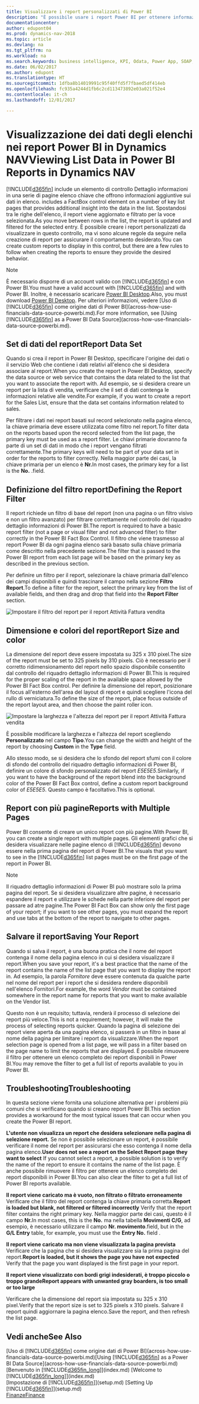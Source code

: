 ```yaml
---
title: Visualizzare i report personalizzati di Power BI
description: "È possibile usare i report Power BI per ottenere informazioni aggiuntive sui dati negli elenchi di Dynamics NAV."
documentationcenter: 
author: edupont04
ms.prod: dynamics-nav-2018
ms.topic: article
ms.devlang: na
ms.tgt_pltfrm: na
ms.workload: na
ms.search.keywords: business intelligence, KPI, Odata, Power App, SOAP, analysis
ms.date: 06/02/2017
ms.author: edupont
ms.translationtype: HT
ms.sourcegitcommit: 1dfba8b14019991c95f40ffd5f7fbaed5df414eb
ms.openlocfilehash: fc935a4244d1fb6c2cd113473892e03a021f52e4
ms.contentlocale: it-ch
ms.lasthandoff: 12/01/2017

---
```

# <a name="viewing-list-data-in-power-bi-reports-in-dynamics-nav"></a><span data-ttu-id="a716c-103">Visualizzazione dei dati degli elenchi nei report Power BI in Dynamics NAV</span><span class="sxs-lookup"><span data-stu-id="a716c-103">Viewing List Data in Power BI Reports in Dynamics NAV</span></span>
[!INCLUDE[d365fin](includes/d365fin_md.md)]<span data-ttu-id="a716c-104"> include un elemento di controllo Dettaglio informazioni in una serie di pagine elenco chiave che offrono informazioni aggiuntive sui dati in elenco.</span><span class="sxs-lookup"><span data-stu-id="a716c-104"> includes a FactBox control element on a number of key list pages that provides additional insight into the data in the list.</span></span> <span data-ttu-id="a716c-105">Spostandosi tra le righe dell'elenco, il report viene aggiornato e filtrato per la voce selezionata.</span><span class="sxs-lookup"><span data-stu-id="a716c-105">As you move between rows in the list, the report is updated and filtered for the selected entry.</span></span> <span data-ttu-id="a716c-106">È possibile creare i report personalizzati da visualizzare in questo controllo, ma vi sono alcune regole da seguire nella creazione di report per assicurare il comportamento desiderato.</span><span class="sxs-lookup"><span data-stu-id="a716c-106">You can create custom reports to display in this control, but there are a few rules to follow when creating the reports to ensure they provide the desired behavior.</span></span>  

> [!NOTE]  
>   <span data-ttu-id="a716c-107">È necessario disporre di un account valido con [!INCLUDE[d365fin](includes/d365fin_md.md)] e con Power BI.</span><span class="sxs-lookup"><span data-stu-id="a716c-107">You must have a valid account with [!INCLUDE[d365fin](includes/d365fin_md.md)] and with Power BI.</span></span> <span data-ttu-id="a716c-108">Inoltre, è necessario scaricare [Power BI Desktop](https://powerbi.microsoft.com/en-us/desktop/).</span><span class="sxs-lookup"><span data-stu-id="a716c-108">Also, you must download [Power BI Desktop](https://powerbi.microsoft.com/en-us/desktop/).</span></span> <span data-ttu-id="a716c-109">Per ulteriori informazioni, vedere [Uso di [!INCLUDE[d365fin](includes/d365fin_md.md)] come origine dati di Power BI](across-how-use-financials-data-source-powerbi.md).</span><span class="sxs-lookup"><span data-stu-id="a716c-109">For more information, see [Using [!INCLUDE[d365fin](includes/d365fin_md.md)] as a Power BI Data Source](across-how-use-financials-data-source-powerbi.md).</span></span>  

## <a name="report-data-set"></a><span data-ttu-id="a716c-110">Set di dati del report</span><span class="sxs-lookup"><span data-stu-id="a716c-110">Report Data Set</span></span>
<span data-ttu-id="a716c-111">Quando si crea il report in Power BI Desktop, specificare l'origine dei dati o il servizio Web che contiene i dati relativi all'elenco che si desidera associare al report.</span><span class="sxs-lookup"><span data-stu-id="a716c-111">When you create the report in Power BI Desktop, specify the data source or web service that contains the data related to the list that you want to associate the report with.</span></span> <span data-ttu-id="a716c-112">Ad esempio, se si desidera creare un report per la lista di vendita, verificare che il set di dati contenga le informazioni relative alle vendite.</span><span class="sxs-lookup"><span data-stu-id="a716c-112">For example, if you want to create a report for the Sales List, ensure that the data set contains information related to sales.</span></span>  

<span data-ttu-id="a716c-113">Per filtrare i dati nei report basati sul record selezionato nella pagina elenco, la chiave primaria deve essere utilizzata come filtro nel report.</span><span class="sxs-lookup"><span data-stu-id="a716c-113">To filter data on the reports based upon the record selected from the list page, the primary key must be used as a report filter.</span></span> <span data-ttu-id="a716c-114">Le chiavi primarie dovranno fa parte di un set di dati in modo che i report vengano filtrati correttamente.</span><span class="sxs-lookup"><span data-stu-id="a716c-114">The primary keys will need to be part of your data set in order for the reports to filter correctly.</span></span> <span data-ttu-id="a716c-115">Nella maggior parte dei casi, la chiave primaria per un elenco è **Nr.**</span><span class="sxs-lookup"><span data-stu-id="a716c-115">In most cases, the primary key for a list is the **No.**</span></span> <span data-ttu-id="a716c-116">.</span><span class="sxs-lookup"><span data-stu-id="a716c-116">field.</span></span>  

## <a name="defining-the-report-filter"></a><span data-ttu-id="a716c-117">Definizione del filtro report</span><span class="sxs-lookup"><span data-stu-id="a716c-117">Defining the Report Filter</span></span>
<span data-ttu-id="a716c-118">Il report richiede un filtro di base del report (non una pagina o un filtro visivo e non un filtro avanzato) per filtrare correttamente nel controllo del riquadro dettaglio informazioni di Power BI.</span><span class="sxs-lookup"><span data-stu-id="a716c-118">The report is required to have a basic report filter (not a page or visual filter and not advanced filter) to filter correctly in the Power BI Fact Box Control.</span></span> <span data-ttu-id="a716c-119">Il filtro che viene trasmesso al report Power BI da ogni pagina elenco sarà basato sulla chiave primaria come descritto nella precedente sezione.</span><span class="sxs-lookup"><span data-stu-id="a716c-119">The filter that is passed to the Power BI report from each list page will be based on the primary key as described in the previous section.</span></span>  

<span data-ttu-id="a716c-120">Per definire un filtro per il report, selezionare la chiave primaria dall'elenco dei campi disponibili e quindi trascinare il campo nella sezione **Filtro Report**.</span><span class="sxs-lookup"><span data-stu-id="a716c-120">To define a filter for the report, select the primary key from the list of available fields, and then drag and drop that field into the **Report Filter** section.</span></span>  

![Impostare il filtro del report per il report Attività Fattura vendita](./media/across-how-use-powerbi-reports-factbox/financials-powerbi-report-filter.png)

## <a name="report-size-and-color"></a><span data-ttu-id="a716c-122">Dimensione e colori del report</span><span class="sxs-lookup"><span data-stu-id="a716c-122">Report Size and color</span></span>
<span data-ttu-id="a716c-123">La dimensione del report deve essere impostata su 325 x 310 pixel.</span><span class="sxs-lookup"><span data-stu-id="a716c-123">The size of the report must be set to 325 pixels by 310 pixels.</span></span> <span data-ttu-id="a716c-124">Ciò è necessario per il corretto ridimensionamento del report nello spazio disponibile consentito dal controllo del riquadro dettaglio informazioni di Power BI.</span><span class="sxs-lookup"><span data-stu-id="a716c-124">This is required for the proper scaling of the report in the available space allowed by the Power BI Fact Box control.</span></span> <span data-ttu-id="a716c-125">Per definire la dimensione del report, posizionare il focus all'esterno dell'area del layout di report e quindi scegliere l'icona del rullo di verniciatura.</span><span class="sxs-lookup"><span data-stu-id="a716c-125">To define the size of the report, place focus outside of the report layout area, and then choose the paint roller icon.</span></span>

![Impostare la larghezza e l'altezza del report per il report Attività Fattura vendita](./media/across-how-use-powerbi-reports-factbox/financials-powerbi-report-sizing.png)

<span data-ttu-id="a716c-127">È possibile modificare la larghezza e l'altezza del report scegliendo **Personalizzato** nel campo **Tipo**.</span><span class="sxs-lookup"><span data-stu-id="a716c-127">You can change the width and height of the report by choosing **Custom** in the **Type** field.</span></span>

<span data-ttu-id="a716c-128">Allo stesso modo, se si desidera che lo sfondo del report sfumi con il colore di sfondo del controllo del riquadro dettaglio informazioni di Power BI, definire un colore di sfondo personalizzato del report *E5E5E5*.</span><span class="sxs-lookup"><span data-stu-id="a716c-128">Similarly, if you want to have the background of the report blend into the background color of the Power BI Fact Box control, define a custom report background color of *E5E5E5*.</span></span> <span data-ttu-id="a716c-129">Questo campo è facoltativo.</span><span class="sxs-lookup"><span data-stu-id="a716c-129">This is optional.</span></span>  

## <a name="reports-with-multiple-pages"></a><span data-ttu-id="a716c-130">Report con più pagine</span><span class="sxs-lookup"><span data-stu-id="a716c-130">Reports with Multiple Pages</span></span>
<span data-ttu-id="a716c-131">Power BI consente di creare un unico report con più pagine.</span><span class="sxs-lookup"><span data-stu-id="a716c-131">With Power BI, you can create a single report with multiple pages.</span></span> <span data-ttu-id="a716c-132">Gli elementi grafici che si desidera visualizzare nelle pagine elenco di [!INCLUDE[d365fin](includes/d365fin_md.md)] devono essere nella prima pagina del report di Power BI.</span><span class="sxs-lookup"><span data-stu-id="a716c-132">The visuals that you want to see in the [!INCLUDE[d365fin](includes/d365fin_md.md)] list pages must be on the first page of the report in Power BI.</span></span>  

> [!NOTE]  
>  <span data-ttu-id="a716c-133">Il riquadro dettaglio informazioni di Power BI può mostrare solo la prima pagina del report. Se si desidera visualizzare altre pagine, è necessario espandere il report e utilizzare le schede nella parte inferiore del report per passare ad atre pagine.</span><span class="sxs-lookup"><span data-stu-id="a716c-133">The Power BI Fact Box can show only the first page of your report; if you want to see other pages, you must expand the report and use tabs at the bottom of the report to navigate to other pages.</span></span>  

## <a name="saving-your-report"></a><span data-ttu-id="a716c-134">Salvare il report</span><span class="sxs-lookup"><span data-stu-id="a716c-134">Saving Your Report</span></span>

<span data-ttu-id="a716c-135">Quando si salva il report, è una buona pratica che il nome del report contenga il nome della pagina elenco in cui si desidera visualizzare il report.</span><span class="sxs-lookup"><span data-stu-id="a716c-135">When you save your report, it's a best practice that the name of the report contains the name of the list page that you want to display the report in.</span></span> <span data-ttu-id="a716c-136">Ad esempio, la parola *Fornitore* deve essere contenuta da qualche parte nel nome del report per i report che si desidera rendere disponibili nell'elenco Fornitori.</span><span class="sxs-lookup"><span data-stu-id="a716c-136">For example, the word *Vendor* must be contained somewhere in the report name for reports that you want to make available on the Vendor list.</span></span>  

<span data-ttu-id="a716c-137">Questo non è un requisito; tuttavia, renderà il processo di selezione dei report più veloce.</span><span class="sxs-lookup"><span data-stu-id="a716c-137">This is not a requirement; however, it will make the process of selecting reports quicker.</span></span> <span data-ttu-id="a716c-138">Quando la pagina di selezione dei report viene aperta da una pagina elenco, si passerà in un filtro in base al nome della pagina per limitare i report da visualizzare.</span><span class="sxs-lookup"><span data-stu-id="a716c-138">When the report selection page is opened from a list page, we will pass in a filter based on the page name to limit the reports that are displayed.</span></span>  <span data-ttu-id="a716c-139">È possibile rimuovere il filtro per ottenere un elenco completo dei report disponibili in Power BI.</span><span class="sxs-lookup"><span data-stu-id="a716c-139">You may remove the filter to get a full list of reports available to you in Power BI.</span></span>  

## <a name="troubleshooting"></a><span data-ttu-id="a716c-140">Troubleshooting</span><span class="sxs-lookup"><span data-stu-id="a716c-140">Troubleshooting</span></span>
<span data-ttu-id="a716c-141">In questa sezione viene fornita una soluzione alternativa per i problemi più comuni che si verificano quando si creano report Power BI.</span><span class="sxs-lookup"><span data-stu-id="a716c-141">This section provides a workaround for the most typical issues that can occur when you create the Power BI report.</span></span>  

<span data-ttu-id="a716c-142">**L'utente non visualizza un report che desidera selezionare nella pagina di selezione report.** Se non è possibile selezionare un report, è possibile verificare il nome del report per assicurarsi che esso contenga il nome della pagina elenco.</span><span class="sxs-lookup"><span data-stu-id="a716c-142">**User does not see a report on the Select Report page they want to select** If you cannot select a report, a possible solution is to verify the name of the report to ensure it contains the name of the list page.</span></span> <span data-ttu-id="a716c-143">È anche possibile rimuovere il filtro per ottenere un elenco completo dei report disponibili in Power BI.</span><span class="sxs-lookup"><span data-stu-id="a716c-143">You can also clear the filter to get a full list of Power BI reports available.</span></span>  

<span data-ttu-id="a716c-144">**Il report viene caricato ma è vuoto, non filtrato o filtrato erroneamente** Verificare che il filtro del report contenga la chiave primaria corretta.</span><span class="sxs-lookup"><span data-stu-id="a716c-144">**Report is loaded but blank, not filtered or filtered incorrectly** Verify that the report filter contains the right primary key.</span></span> <span data-ttu-id="a716c-145">Nella maggior parte dei casi, questo è il campo **Nr.**</span><span class="sxs-lookup"><span data-stu-id="a716c-145">In most cases, this is the **No.**</span></span> <span data-ttu-id="a716c-146">ma nella tabella **Movimenti C/G**, ad esempio, è necessario utilizzare il campo **Nr. movimento**.</span><span class="sxs-lookup"><span data-stu-id="a716c-146">field, but in the **G/L Entry** table, for example, you must use the **Entry No.** field  .</span></span>

<span data-ttu-id="a716c-147">**Il report viene caricato ma non viene visualizzata la pagina prevista** Verificare che la pagina che si desidera visualizzare sia la prima pagina del report.</span><span class="sxs-lookup"><span data-stu-id="a716c-147">**Report is loaded, but it shows the page you have not expected** Verify that the page you want displayed is the first page in your report.</span></span>  

<span data-ttu-id="a716c-148">**Il report viene visualizzato con bordi grigi indesiderati, è troppo piccolo o troppo grande**</span><span class="sxs-lookup"><span data-stu-id="a716c-148">**Report appears with unwanted gray boarders, is too small or too large**</span></span>

<span data-ttu-id="a716c-149">Verificare che la dimensione del report sia impostata su 325 x 310 pixel.</span><span class="sxs-lookup"><span data-stu-id="a716c-149">Verify that the report size is set to 325 pixels x 310 pixels.</span></span> <span data-ttu-id="a716c-150">Salvare il report quindi aggiornare la pagina elenco.</span><span class="sxs-lookup"><span data-stu-id="a716c-150">Save the report, and then refresh the list page.</span></span>  

## <a name="see-also"></a><span data-ttu-id="a716c-151">Vedi anche</span><span class="sxs-lookup"><span data-stu-id="a716c-151">See Also</span></span>
<span data-ttu-id="a716c-152">[Uso di [!INCLUDE[d365fin](includes/d365fin_md.md)] come origine dati di Power BI](across-how-use-financials-data-source-powerbi.md)</span><span class="sxs-lookup"><span data-stu-id="a716c-152">[Using [!INCLUDE[d365fin](includes/d365fin_md.md)] as a Power BI Data Source](across-how-use-financials-data-source-powerbi.md)</span></span>  
<span data-ttu-id="a716c-153">[Benvenuto in [!INCLUDE[d365fin_long](includes/d365fin_long_md.md)]](index.md)  </span><span class="sxs-lookup"><span data-stu-id="a716c-153">[Welcome to [!INCLUDE[d365fin_long](includes/d365fin_long_md.md)]](index.md)  </span></span>  
<span data-ttu-id="a716c-154">[Impostazione di [!INCLUDE[d365fin](includes/d365fin_md.md)]](setup.md)  </span><span class="sxs-lookup"><span data-stu-id="a716c-154">[Setting Up [!INCLUDE[d365fin](includes/d365fin_md.md)]](setup.md)  </span></span>  
[<span data-ttu-id="a716c-155">Finanze</span><span class="sxs-lookup"><span data-stu-id="a716c-155">Finance</span></span>](finance.md)  

